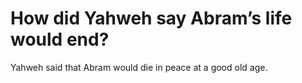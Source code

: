 # How did Yahweh say Abram’s life would end?

Yahweh said that Abram would die in peace at a good old age.
